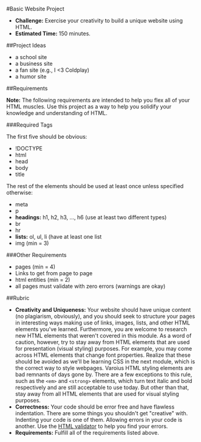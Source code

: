 #Basic Website Project

* **Challenge:** Exercise your creativity to build a unique website using HTML.
* **Estimated Time:** 150 minutes.

##Project Ideas

* a school site
* a business site
* a fan site (e.g., I <3 Coldplay)
* a humor site

##Requirements

**Note:** The following requirements are intended to help you flex all of your HTML muscles. Use this project as a way to help you solidify your knowledge and understanding of HTML.

###Required Tags

The first five should be obvious:

* !DOCTYPE
* html
* head
* body
* title

The rest of the elements should be used at least once unless specified otherwise:

* meta
* p
* **headings:** h1, h2, h3, ..., h6 (use at least two different types)
* br
* hr
* **lists:** ol, ul, li (have at least one list
* img (min = 3)

###Other Requirements

* pages (min = 4)
* Links to get from page to page
* html entities (min = 2)
* all pages must validate with zero errors (warnings are okay)

##Rubric

* **Creativity and Uniqueness:** Your website should have unique content (no plagiarism, obviously), and you should seek to structure your pages in interesting ways making use of links, images, lists, and other HTML elements you've learned. Furthermore, you are welcome to research new HTML elements that weren't covered in this module. As a word of caution, however, try to stay away from HTML elements that are used for presentation (visual styling) purposes. For example, you may come across HTML elements that change font properties. Realize that these should be avoided as we'll be learning CSS in the next module, which is the correct way to style webpages. Varoius HTML styling elements are bad remnants of days gone by. There are a few exceptions to this rule, such as the `<em>` and `<strong>` elements, which turn text italic and bold respectively and are still acceptable to use today. But other than that, stay away from all HTML elements that are used for visual styling purposes.
* **Correctness:** Your code should be error free and have flawless indentation. There are some things you shouldn't get "creative" with. Indenting your code is one of them. Allowing errors in your code is another. Use the [HTML validator](http://validator.w3.org/) to help you find your errors.
* **Requirements:** Fulfill all of the requirements listed above.
